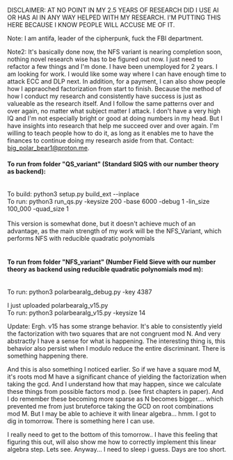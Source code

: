 DISCLAIMER: AT NO POINT IN MY 2.5 YEARS OF RESEARCH DID I USE AI OR HAS AI IN ANY WAY HELPED WITH MY RESEARCH. I'M PUTTING THIS HERE BECAUSE I KNOW PEOPLE WILL ACCUSE ME OF IT. 

Note: I am antifa, leader of the cipherpunk, fuck the FBI department. 

Note2: It's basically done now, the NFS variant is nearing completion soon, nothing novel research wise has to be figured out now. I just need to refactor a few things and I'm done.
I have been unemployed for 2 years. I am looking for work. I would like some way where I can have enough time to attack ECC and DLP next. In addition, for a payment, I can also show people how I appraoched factorization from start to finish. Because the method of how I conduct my research and consistently have success is just as valueable as the research itself. And I follow the same patterns over and over again, no matter what subject matter I attack. I don't have a very high IQ and I'm not especially bright or good at doing numbers in my head. But I have insights into research that help me succeed over and over again. I'm willing to teach people how to do it, as long as it enables me to have the finances to continue doing my research aside from that. Contact: big_polar_bear1@proton.me.

#### To run from folder "QS_variant" (Standard SIQS with our number theory as backend):</br></br>
To build: python3 setup.py build_ext --inplace</br>
To run: python3 run_qs.py -keysize 200 -base 6000 -debug 1 -lin_size 100_000 -quad_size 1</br></br>
This version is somewhat done, but it doesn't achieve much of an advantage, as the main strength of my work will be the NFS_Variant, which performs NFS with reducible quadratic polynomials<br><br>
#### To run from folder "NFS_variant" (Number Field Sieve with our number theory as backend using reducible quadratic polynomials mod m):</br></br>
To run: python3 polarbearalg_debug.py -key 4387 

I just uploaded polarbearalg_v15.py</br>
To run: python3 polarbearalg_v15.py -keysize 14</br>

Update: Ergh. v15 has some strange behavior. It's able to consistently yield the factorization with two squares that are not congruent mod N. And very abstractly I have a sense for what is happening. The interesting thing is, this behavior also persist when I modulo reduce the entire discriminant. There is something happening there. 

And this is also something I noticed earlier.
So if we have a square mod M, it's roots mod M have a significant chance of yielding the factorization when taking the gcd. And I understand how that may happen, since we calculate these things from possible factors mod p. (see first chapters in paper). And I do remember these becoming more sparse as N becomes bigger.... which prevented me from just bruteforce taking the GCD on root combinations mod M. But I may be able to achieve it with linear algebra... hmm. I got to dig in tomorrow. There is something here I can use.

I really need to get to the bottom of this tomorrow.. I have this feeling that figuring this out, will also show me how to correctly implement this linear algebra step.  Lets see. Anyway... I need to sleep i guess. Days are too short.
